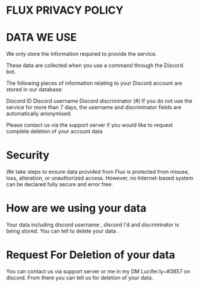 # FLUX PRIVACY POLICY
# DATA WE USE
We only store the information required to provide the service.

These data are collected when you use a command through the Discord bot.

The following pieces of information relating to your Discord account are stored in our database:

Discord ID Discord username Discord discriminator (#) If you do not use the service for more than 7 days, the username and discriminator fields are automatically anonymised.

Please contact us via the support server if you would like to request complete deletion of your account data

# Security
We take steps to ensure data provided from Flux is protected from misuse, loss, alteration, or unauthorized access. However, no Internet-based system can be declared fully secure and error free.

# How are we using your data
Your data including discord username , discord I'd and discriminator is being stored. You can tell to delete your data .

# Request For Deletion of your data
You can contact us via support server or me in my DM Lucifer.ly~\#3857 on discord. From there you can tell us for deletion of your data.

